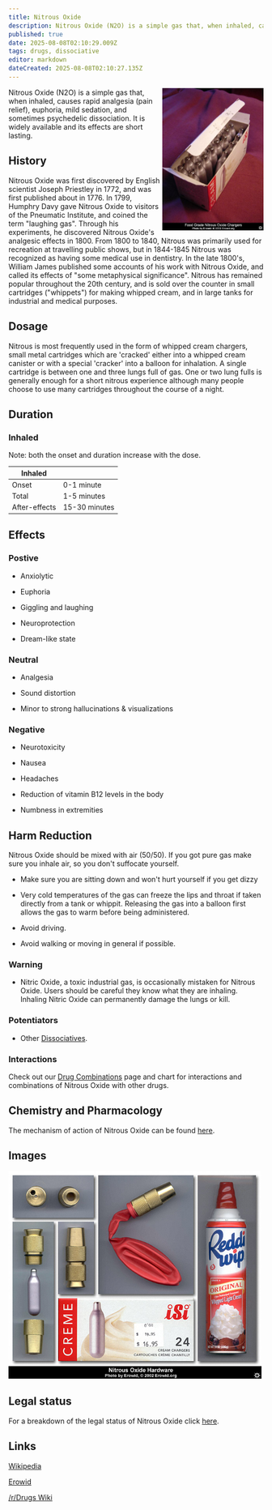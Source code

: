 ```yaml
---
title: Nitrous Oxide
description: Nitrous Oxide (N2O) is a simple gas that, when inhaled, causes rapid analgesia (pain relief), euphoria, mild sedation, and sometimes psychedelic dissociation.
published: true
date: 2025-08-08T02:10:29.009Z
tags: drugs, dissociative
editor: markdown
dateCreated: 2025-08-08T02:10:27.135Z
---
```


<img src="nitrous_package.jpg" align="right" width="200px">

Nitrous Oxide (N2O) is a simple gas that, when inhaled, causes rapid analgesia (pain relief), euphoria, mild sedation, and sometimes psychedelic dissociation. It is widely available and its effects are short lasting.

## History

Nitrous Oxide was first discovered by English scientist Joseph Priestley in 1772, and was first published about in 1776. In 1799, Humphry Davy gave Nitrous Oxide to visitors of the Pneumatic Institute, and coined the term "laughing gas". Through his experiments, he discovered Nitrous Oxide's analgesic effects in 1800. From 1800 to 1840, Nitrous was primarily used for recreation at travelling public shows, but in 1844-1845 Nitrous was recognized as having some medical use in dentistry. In the late 1800's, William James published some accounts of his work with Nitrous Oxide, and called its effects of "some metaphysical significance". Nitrous has remained popular throughout the 20th century, and is sold over the counter in small cartridges ("whippets") for making whipped cream, and in large tanks for industrial and medical purposes.

## Dosage

Nitrous is most frequently used in the form of whipped cream chargers, small metal cartridges which are 'cracked' either into a whipped cream canister or with a special 'cracker' into a balloon for inhalation. A single cartridge is between one and three lungs full of gas. One or two lung fulls is generally enough for a short nitrous experience although many people choose to use many cartridges throughout the course of a night.

## Duration

### Inhaled

Note: both the onset and duration increase with the dose. 

| Inhaled |  |
|---------|--|
| Onset | 0-1 minute |
| Total | 1-5 minutes |
| After-effects | 15-30 minutes |

## Effects

### Postive

* Anxiolytic

* Euphoria

* Giggling and laughing

* Neuroprotection

* Dream-like state

### Neutral

* Analgesia

* Sound distortion

* Minor to strong hallucinations & visualizations

### Negative

* Neurotoxicity

* Nausea

* Headaches

* Reduction of vitamin B12 levels in the body

* Numbness in extremities

## Harm Reduction

Nitrous Oxide should be mixed with air (50/50). If you got pure gas make sure you inhale air, so you don't suffocate yourself.

* Make sure you are sitting down and won't hurt yourself if you get dizzy

* Very cold temperatures of the gas can freeze the lips and throat if taken directly from a tank or whippit. Releasing the gas into a balloon first allows the gas to warm before being administered.

* Avoid driving.

* Avoid walking or moving in general if possible.

### Warning

* Nitric Oxide, a toxic industrial gas, is occasionally mistaken for Nitrous Oxide. Users should be careful they know what they are inhaling. Inhaling Nitric Oxide can permanently damage the lungs or kill.

### Potentiators

* Other [Dissociatives](/en/dissociative).

### Interactions

Check out our [Drug Combinations](/en/drug-combinations) page and chart for interactions and combinations of Nitrous Oxide with other drugs.

## Chemistry and Pharmacology

The mechanism of action of Nitrous Oxide can be found [here](https://en.wikipedia.org/wiki/Nitrous_oxide#Mechanism_of_action).

## Images

<img src="nitrous_collage.jpg" width="500px">

## Legal status

For a breakdown of the legal status of Nitrous Oxide click [here](https://www.erowid.org/chemicals/nitrous/nitrous_law.shtml).

## Links

[Wikipedia](https://en.wikipedia.org/wiki/Nitrous_oxide)

[Erowid](https://www.erowid.org/chemicals/nitrous/nitrous.shtml)

[/r/Drugs Wiki](http://www.reddit.com/r/drugs/wiki/nitrous)